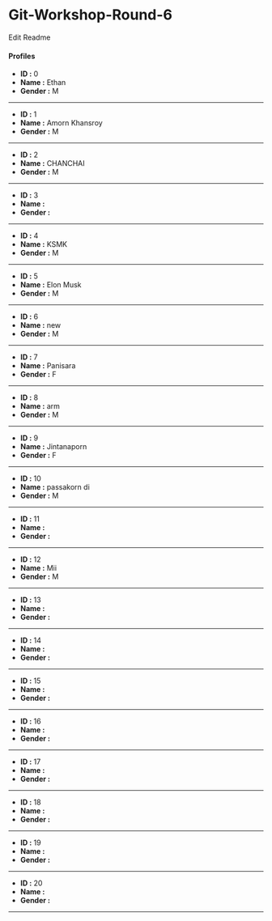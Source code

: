 # Git-Workshop-Round-6
Edit Readme
#### Profiles

- **ID :** 0
- **Name :** Ethan
- **Gender :** M

---

- **ID :** 1
- **Name :** Amorn Khansroy
- **Gender :** M

---

- **ID :** 2
- **Name :** CHANCHAI
- **Gender :** M

---

- **ID :** 3
- **Name :** <name>
- **Gender :** <M or F>

---

- **ID :** 4
- **Name :** KSMK
- **Gender :** M

---

- **ID :** 5
- **Name :** Elon Musk
- **Gender :** M

---

- **ID :** 6
- **Name :** new
- **Gender :** M

---

- **ID :** 7
- **Name :** Panisara
- **Gender :** F

---

- **ID :** 8
- **Name :** arm
- **Gender :** M

---

- **ID :** 9
- **Name :** Jintanaporn
- **Gender :** F

---

- **ID :** 10
- **Name :** passakorn di
- **Gender :** M

---

- **ID :** 11
- **Name :** <name>
- **Gender :** <M or F>

---

- **ID :** 12
- **Name :** Mii
- **Gender :** M

---

- **ID :** 13
- **Name :** <name>
- **Gender :** <M or F>

---

- **ID :** 14
- **Name :** <name>
- **Gender :** <M or F>

---

- **ID :** 15
- **Name :** <name>
- **Gender :** <M or F>

---

- **ID :** 16
- **Name :** <name>
- **Gender :** <M or F>

---

- **ID :** 17
- **Name :** <name>
- **Gender :** <M or F>

---

- **ID :** 18
- **Name :** <name>
- **Gender :** <M or F>

---

- **ID :** 19
- **Name :** <name>
- **Gender :** <M or F>

---

- **ID :** 20
- **Name :** <name>
- **Gender :** <M or F>

---
